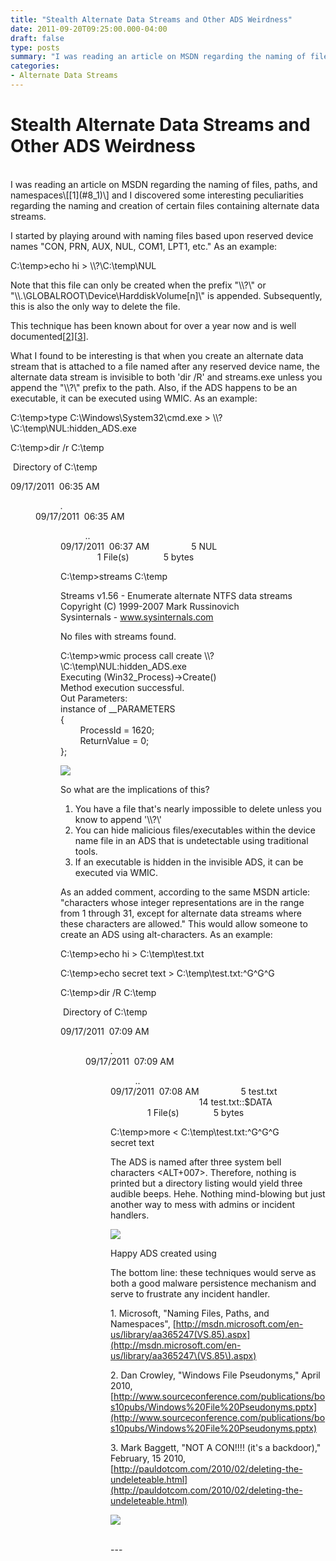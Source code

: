 ```yaml
---
title: "Stealth Alternate Data Streams and Other ADS Weirdness"
date: 2011-09-20T09:25:00.000-04:00
draft: false
type: posts
summary: "I was reading an article on MSDN regarding the naming of files, paths, and namespaces[1] and I discovered some interesting peculiarities regarding the naming and creation of certain files containing alternate data streams.I started by playing around with naming files based upon reserved device names "CON, PRN, AUX, NUL, COM1,"
categories: 
- Alternate Data Streams
---
```

# Stealth Alternate Data Streams and Other ADS Weirdness


<br/>
I was reading an article on MSDN regarding the naming of files, paths, and namespaces\[[1](#8_1)\] and I discovered some interesting peculiarities regarding the naming and creation of certain files containing alternate data streams.  
  
I started by playing around with naming files based upon reserved device names "CON, PRN, AUX, NUL, COM1, LPT1, etc." As an example:

  
C:\\temp>echo hi > \\\\?\\C:\\temp\\NUL  
  

Note that this file can only be created when the prefix "\\\\?\\" or "\\\\.\\GLOBALROOT\\Device\\HarddiskVolume\[n\]\\" is appended. Subsequently, this is also the only way to delete the file.  
  
This technique has been known about for over a year now and is well documented\[[2](#8_2)\]\[[3](#8_3)\].  
  
What I found to be interesting is that when you create an alternate data stream that is attached to a file named after any reserved device name, the alternate data stream is invisible to both 'dir /R' and streams.exe unless you append the "\\\\?\\" prefix to the path. Also, if the ADS happens to be an executable, it can be executed using WMIC. As an example:

  
C:\\temp>type C:\\Windows\\System32\\cmd.exe > \\\\?\\C:\\temp\\NUL:hidden\_ADS.exe  
  
C:\\temp>dir /r C:\\temp  
  
 Directory of C:\\temp  
  
09/17/2011  06:35 AM    <DIR>          .  
09/17/2011  06:35 AM    <DIR>          ..  
09/17/2011  06:37 AM                 5 NUL  
               1 File(s)              5 bytes  
  
C:\\temp>streams C:\\temp  
  
Streams v1.56 - Enumerate alternate NTFS data streams  
Copyright (C) 1999-2007 Mark Russinovich  
Sysinternals - www.sysinternals.com  
  
No files with streams found.  
  
C:\\temp>wmic process call create \\\\?\\C:\\temp\\NUL:hidden\_ADS.exe  
Executing (Win32\_Process)->Create()  
Method execution successful.  
Out Parameters:  
instance of \_\_PARAMETERS  
{  
        ProcessId = 1620;  
        ReturnValue = 0;  
};  
  

[![](http://4.bp.blogspot.com/-kUsjHsswmv8/TniRGrpItcI/AAAAAAAAACE/cAI5JY7nh04/s400/hiddenADS.png)](http://4.bp.blogspot.com/-kUsjHsswmv8/TniRGrpItcI/AAAAAAAAACE/cAI5JY7nh04/s1600/hiddenADS.png)

  
So what are the implications of this?  
  

1) You have a file that's nearly impossible to delete unless you know to append '\\\\?\\'  
2) You can hide malicious files/executables within the device name file in an ADS that is undetectable using traditional tools.  
3) If an executable is hidden in the invisible ADS, it can be executed via WMIC.  
  
As an added comment, according to the same MSDN article: "characters whose integer representations are in the range from 1 through 31, except for alternate data streams where these characters are allowed." This would allow someone to create an ADS using alt-characters. As an example:

  
C:\\temp>echo hi > C:\\temp\\test.txt  
  
C:\\temp>echo secret text > C:\\temp\\test.txt:^G^G^G  
  
C:\\temp>dir /R C:\\temp  
  
 Directory of C:\\temp  
  
09/17/2011  07:09 AM    <DIR>          .  
09/17/2011  07:09 AM    <DIR>          ..  
09/17/2011  07:08 AM                 5 test.txt  
                                    14 test.txt::$DATA  
               1 File(s)              5 bytes  
  
C:\\temp>more < C:\\temp\\test.txt:^G^G^G  
secret text  
  
The ADS is named after three system bell characters <ALT+007>. Therefore, nothing is printed but a directory listing would yield three audible beeps. Hehe. Nothing mind-blowing but just another way to mess with admins or incident handlers.  
  
  

[![](http://2.bp.blogspot.com/-LaMChda7vBY/TniQY4VVpDI/AAAAAAAAACA/wk5at9vKSd4/s1600/smiley.png)](http://2.bp.blogspot.com/-LaMChda7vBY/TniQY4VVpDI/AAAAAAAAACA/wk5at9vKSd4/s1600/smiley.png)

Happy ADS created using <ALT-002>

  
The bottom line: these techniques would serve as both a good malware persistence mechanism and serve to frustrate any incident handler.  
  
1\. Microsoft, "Naming Files, Paths, and Namespaces", [http://msdn.microsoft.com/en-us/library/aa365247(VS.85).aspx](http://msdn.microsoft.com/en-us/library/aa365247\(VS.85\).aspx)  
  
2\. Dan Crowley, "Windows File Pseudonyms," April 2010, [http://www.sourceconference.com/publications/bos10pubs/Windows%20File%20Pseudonyms.pptx](http://www.sourceconference.com/publications/bos10pubs/Windows%20File%20Pseudonyms.pptx)  
  
3\. Mark Baggett, "NOT A CON!!!! (it's a backdoor)," February, 15 2010, [http://pauldotcom.com/2010/02/deleting-the-undeleteable.html](http://pauldotcom.com/2010/02/deleting-the-undeleteable.html)

![](https://blogger.googleusercontent.com/tracker/6052198192158185644-3478590721505682921?l=exploit-monday.com)

<br/>
---
